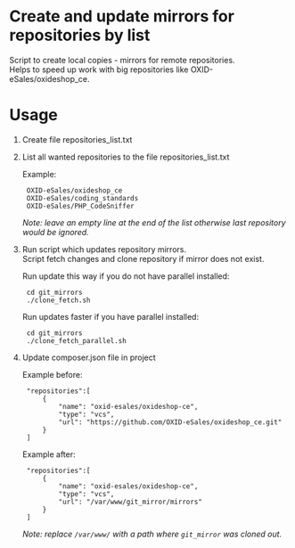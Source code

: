 Create and update mirrors for repositories by list
==================================================

Script to create local copies - mirrors for remote repositories.  
Helps to speed up work with big repositories like OXID-eSales/oxideshop_ce.

# Usage

1. Create file repositories_list.txt
1. List all wanted repositories to the file repositories_list.txt
  
    Example:

        OXID-eSales/oxideshop_ce  
        OXID-eSales/coding_standards  
        OXID-eSales/PHP_CodeSniffer
        
    
    *Note: leave an empty line at the end of the list otherwise last repository would be ignored.*

1. Run script which updates repository mirrors.  
   Script fetch changes and clone repository if mirror does not exist.

    Run update this way if you do not have parallel installed:

        cd git_mirrors  
        ./clone_fetch.sh

    Run updates faster if you have parallel installed:

        cd git_mirrors  
        ./clone_fetch_parallel.sh

1. Update composer.json file in project 

    Example before:
    
        "repositories":[
            {
                "name": "oxid-esales/oxideshop-ce",
                "type": "vcs",
                "url": "https://github.com/OXID-eSales/oxideshop_ce.git"
            }
        ]

    Example after: 
    
        "repositories":[
            {
                "name": "oxid-esales/oxideshop-ce",
                "type": "vcs",
                "url": "/var/www/git_mirror/mirrors"
            }
        ]
        
    *Note: replace ``/var/www/`` with a path where ``git_mirror`` was cloned out.*

